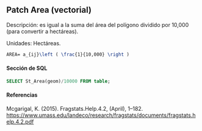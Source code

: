 ## Patch Area (vectorial)

Descripción: es igual a la suma del área del polígono dividido por 10,000 (para convertir a hectáreas).

Unidades: Hectáreas.

```latex
AREA= a_{ij}\left ( \frac{1}{10,000} \right )
```

#### Sección de SQL

```sql
SELECT St_Area(geom)/10000 FROM table;
```

#### Referencias

Mcgarigal, K. (2015). Fragstats.Help.4.2, (April), 1–182. https://www.umass.edu/landeco/research/fragstats/documents/fragstats.help.4.2.pdf

